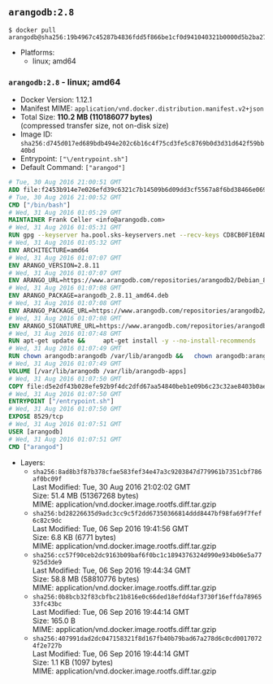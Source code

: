 ## `arangodb:2.8`

```console
$ docker pull arangodb@sha256:19b4967c45287b4836fdd5f866be1cf0d941040321b0000d5b2ba27fb9ee4317
```

-	Platforms:
	-	linux; amd64

### `arangodb:2.8` - linux; amd64

-	Docker Version: 1.12.1
-	Manifest MIME: `application/vnd.docker.distribution.manifest.v2+json`
-	Total Size: **110.2 MB (110186077 bytes)**  
	(compressed transfer size, not on-disk size)
-	Image ID: `sha256:d745d017ed689bdb494e202c6b16c4f75cd3fe5c8769b0d3d31d642f59bb40bd`
-	Entrypoint: `["\/entrypoint.sh"]`
-	Default Command: `["arangod"]`

```dockerfile
# Tue, 30 Aug 2016 21:00:51 GMT
ADD file:f2453b914e7e026efd39c6321c7b14509b6d09dd3cf5567a8f6bd38466e06954 in / 
# Tue, 30 Aug 2016 21:00:52 GMT
CMD ["/bin/bash"]
# Wed, 31 Aug 2016 01:05:29 GMT
MAINTAINER Frank Celler <info@arangodb.com>
# Wed, 31 Aug 2016 01:05:31 GMT
RUN gpg --keyserver ha.pool.sks-keyservers.net --recv-keys CD8CB0F1E0AD5B52E93F41E7EA93F5E56E751E9B
# Wed, 31 Aug 2016 01:05:32 GMT
ENV ARCHITECTURE=amd64
# Wed, 31 Aug 2016 01:07:07 GMT
ENV ARANGO_VERSION=2.8.11
# Wed, 31 Aug 2016 01:07:07 GMT
ENV ARANGO_URL=https://www.arangodb.com/repositories/arangodb2/Debian_8.0
# Wed, 31 Aug 2016 01:07:08 GMT
ENV ARANGO_PACKAGE=arangodb_2.8.11_amd64.deb
# Wed, 31 Aug 2016 01:07:08 GMT
ENV ARANGO_PACKAGE_URL=https://www.arangodb.com/repositories/arangodb2/Debian_8.0/amd64/arangodb_2.8.11_amd64.deb
# Wed, 31 Aug 2016 01:07:08 GMT
ENV ARANGO_SIGNATURE_URL=https://www.arangodb.com/repositories/arangodb2/Debian_8.0/amd64/arangodb_2.8.11_amd64.deb.asc
# Wed, 31 Aug 2016 01:07:48 GMT
RUN apt-get update &&     apt-get install -y --no-install-recommends         libgoogle-perftools4         ca-certificates         pwgen         wget     &&     rm -rf /var/lib/apt/lists/* &&     wget ${ARANGO_SIGNATURE_URL} &&           wget ${ARANGO_PACKAGE_URL} &&             gpg --verify ${ARANGO_PACKAGE}.asc &&     dpkg -i ${ARANGO_PACKAGE} &&     sed -ri         -e 's!127\.0\.0\.1!0.0.0.0!g'         -e 's!^(file\s*=).*!\1 -!'         -e 's!^#\s*uid\s*=.*!uid = arangodb!'         -e 's!^#\s*gid\s*=.*!gid = arangodb!'         /etc/arangodb/arangod.conf     &&     apt-get purge -y --auto-remove ca-certificates wget &&     rm -f ${ARANGO_PACKAGE}*
# Wed, 31 Aug 2016 01:07:49 GMT
RUN chown arangodb:arangodb /var/lib/arangodb &&   chown arangodb:arangodb /var/lib/arangodb-apps
# Wed, 31 Aug 2016 01:07:49 GMT
VOLUME [/var/lib/arangodb /var/lib/arangodb-apps]
# Wed, 31 Aug 2016 01:07:50 GMT
COPY file:d5e2df43b028efe92b9f4dc2dfd67aa54840beb1e09b6c23c32ae8403b0ae7e4 in /entrypoint.sh 
# Wed, 31 Aug 2016 01:07:50 GMT
ENTRYPOINT ["/entrypoint.sh"]
# Wed, 31 Aug 2016 01:07:50 GMT
EXPOSE 8529/tcp
# Wed, 31 Aug 2016 01:07:51 GMT
USER [arangodb]
# Wed, 31 Aug 2016 01:07:51 GMT
CMD ["arangod"]
```

-	Layers:
	-	`sha256:8ad8b3f87b378cfae583fef34e47a3c9203847d779961b7351cbf786af0bc09f`  
		Last Modified: Tue, 30 Aug 2016 21:02:02 GMT  
		Size: 51.4 MB (51367268 bytes)  
		MIME: application/vnd.docker.image.rootfs.diff.tar.gzip
	-	`sha256:bd28226635d9adc3cc9c5f2dd67350366814ddd8447bf98fa69f7fef6c82c9dc`  
		Last Modified: Tue, 06 Sep 2016 19:41:56 GMT  
		Size: 6.8 KB (6771 bytes)  
		MIME: application/vnd.docker.image.rootfs.diff.tar.gzip
	-	`sha256:cc57f90ceb2dc9163b09baf6f0bc1c1894376324d990e934b06e5a77925d3de9`  
		Last Modified: Tue, 06 Sep 2016 19:44:34 GMT  
		Size: 58.8 MB (58810776 bytes)  
		MIME: application/vnd.docker.image.rootfs.diff.tar.gzip
	-	`sha256:0b8bcb32f83cbfbc21b816e0c66ded18efdd4af3730f16effda7896533fc43bc`  
		Last Modified: Tue, 06 Sep 2016 19:44:14 GMT  
		Size: 165.0 B  
		MIME: application/vnd.docker.image.rootfs.diff.tar.gzip
	-	`sha256:407991dad2dc047158321f8d167fb40b79bad67a278d6c0cd00170724f2e727b`  
		Last Modified: Tue, 06 Sep 2016 19:44:14 GMT  
		Size: 1.1 KB (1097 bytes)  
		MIME: application/vnd.docker.image.rootfs.diff.tar.gzip

